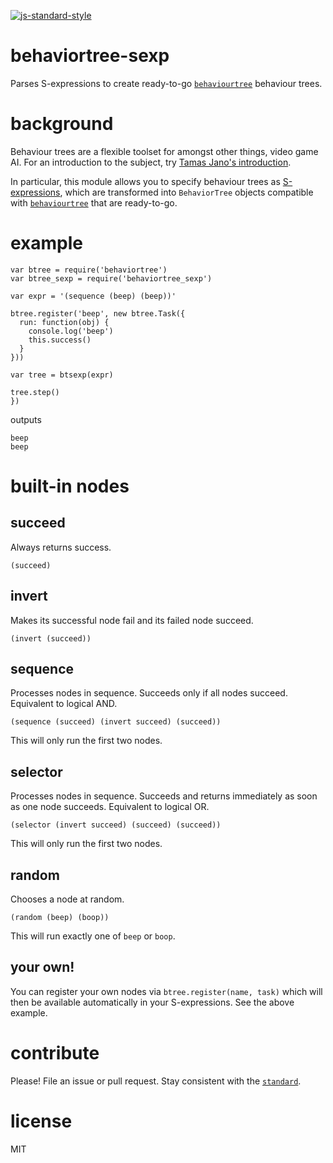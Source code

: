 [![js-standard-style](https://cdn.rawgit.com/feross/standard/master/badge.svg)](https://github.com/feross/standard)

# behaviortree-sexp

Parses S-expressions to create ready-to-go
[`behaviourtree`](https://github.com/Calamari/BehaviorTree.js) behaviour trees.

# background

Behaviour trees are a flexible toolset for amongst other things, video game AI.
For an introduction to the subject, try [Tamas Jano's
introduction](http://obviam.net/index.php/game-ai-an-introduction-to-behavior-trees/).

In particular, this module allows you to specify behaviour trees as
[S-expressions](http://en.wikipedia.org/wiki/S-expression), which are
transformed into `BehaviorTree` objects compatible with
[`behaviourtree`](https://github.com/Calamari/BehaviorTree.js) that are
ready-to-go.

# example

```
var btree = require('behaviortree')
var btree_sexp = require('behaviortree_sexp')

var expr = '(sequence (beep) (beep))'

btree.register('beep', new btree.Task({
  run: function(obj) {
    console.log('beep')
    this.success()
  }
}))

var tree = btsexp(expr)

tree.step()
})
```

outputs

```
beep
beep
```

# built-in nodes

## succeed

Always returns success.

```
(succeed)
```

## invert

Makes its successful node fail and its failed node succeed.

```
(invert (succeed))
```

## sequence

Processes nodes in sequence. Succeeds only if all nodes succeed. Equivalent to
logical AND.

```
(sequence (succeed) (invert succeed) (succeed))
```

This will only run the first two nodes.

## selector

Processes nodes in sequence. Succeeds and returns immediately as soon as one
node succeeds. Equivalent to logical OR.

```
(selector (invert succeed) (succeed) (succeed))
```

This will only run the first two nodes.

## random

Chooses a node at random.

```
(random (beep) (boop))
```

This will run exactly one of `beep` or `boop`.

## your own!

You can register your own nodes via `btree.register(name, task)` which will then
be available automatically in your S-expressions. See the above example.

# contribute

Please! File an issue or pull request. Stay consistent with the
[`standard`](https://github.com/feross/standard).

# license

MIT

